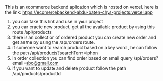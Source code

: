 This is an ecommerce backend aplication which is hosted on vercel.
here is the link: https://ecomercebackend-abdu-baten-chys-projects.vercel.app

1. you can take this link and use in your project
2. you can craete new product, get all the available product by using this route /api/products
3. there is an collection of ordered product you can create new order and get all the by using the /api/orders route.
4. if someone want to search product based on a key word , he can follow the path /api/products?searchTerm=iphon
5. in order collection you can find order based on email query /api/orders?email=abc@gmail.com
6. if you want to update and delete product follow the path /api/products/productId
